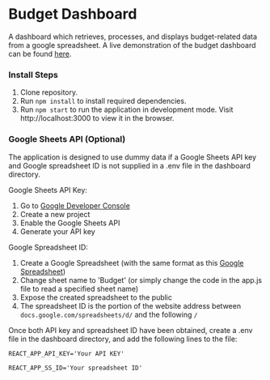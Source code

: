 # Budget Dashboard

A dashboard which retrieves, processes, and displays budget-related data from a google spreadsheet. A live demonstration of the budget dashboard can be found [here](https://brandonho.github.io/BudgetDashboard/).

### Install Steps

1. Clone repository.
2. Run ```npm install``` to install required dependencies.
3. Run ```npm start``` to run the application in development mode. Visit http://localhost:3000 to view it in the browser.

### Google Sheets API (Optional)

The application is designed to use dummy data if a Google Sheets API key and Google spreadsheet ID is not supplied in a .env file
in the dashboard directory.

Google Sheets API Key:
1. Go to [Google Developer Console](https://console.developers.google.com/apis)
2. Create a new project
3. Enable the Google Sheets API
3. Generate your API key

Google Spreadsheet ID:
1. Create a Google Spreadsheet (with the same format as this [Google Spreadsheet](https://docs.google.com/spreadsheets/d/1x6IFOL0hs8CSlq7oARXT3tvIanBJlYNZqbvAGDOM9sI))
2. Change sheet name to 'Budget' (or simply change the code in the app.js file to read a specified sheet name)
2. Expose the created spreadsheet to the public
3. The spreadsheet ID is the portion of the website address between ```docs.google.com/spreadsheets/d/``` and the following ```/```

Once both API key and spreadsheet ID have been obtained, create a .env file in the dashboard directory, and add the following
lines to the file:

```REACT_APP_API_KEY='Your API KEY'```

```REACT_APP_SS_ID='Your spreadsheet ID'```
 
